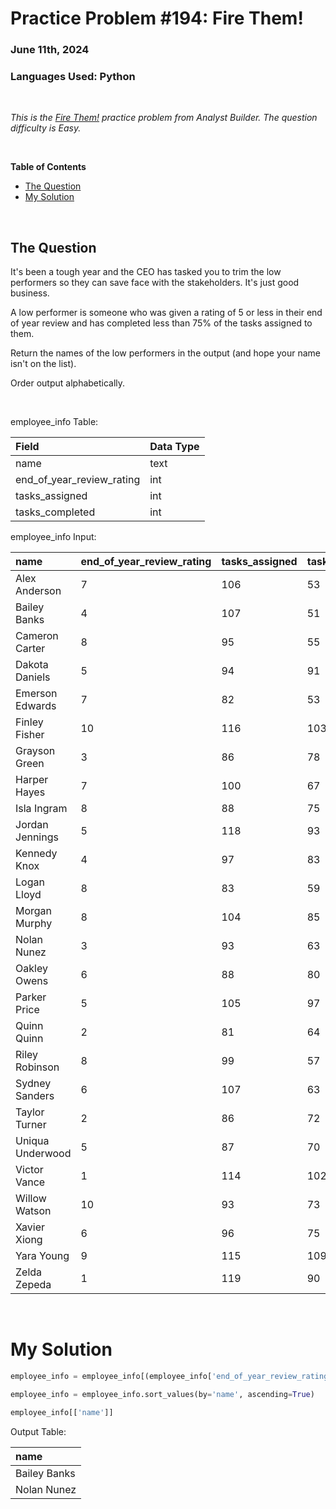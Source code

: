# **Practice Problem #194: Fire Them!**
### June 11th, 2024
### Languages Used: Python

<br>

*This is the [Fire Them!](https://www.analystbuilder.com/questions/fire-them-lPAfX) practice problem from Analyst Builder. The question difficulty is Easy.*

<br>

**Table of Contents**

-   [The Question](#the-question)
-   [My Solution](#my-solution)
  
<br>

## The Question

It's been a tough year and the CEO has tasked you to trim the low performers so they can save face with the stakeholders. It's just good business.

A low performer is someone who was given a rating of 5 or less in their end of year review and has completed less than 75% of the tasks assigned to them.

Return the names of the low performers in the output (and hope your name isn't on the list).

Order output alphabetically.

<br>

employee_info Table:

| Field                     | Data Type |
| :------------------------ | :-------- |
| name                      | text      |
| end_of_year_review_rating | int       |
| tasks_assigned            | int       |
| tasks_completed           | int       |

employee_info Input:

| name             | end_of_year_review_rating | tasks_assigned | tasks_completed |
| :--------------- | :------------------------ | :------------- | :-------------- |
| Alex Anderson    | 7                         | 106            | 53              |
| Bailey Banks     | 4                         | 107            | 51              |
| Cameron Carter   | 8                         | 95             | 55              |
| Dakota Daniels   | 5                         | 94             | 91              |
| Emerson Edwards  | 7                         | 82             | 53              |
| Finley Fisher    | 10                        | 116            | 103             |
| Grayson Green    | 3                         | 86             | 78              |
| Harper Hayes     | 7                         | 100            | 67              |
| Isla Ingram      | 8                         | 88             | 75              |
| Jordan Jennings  | 5                         | 118            | 93              |
| Kennedy Knox     | 4                         | 97             | 83              |
| Logan Lloyd      | 8                         | 83             | 59              |
| Morgan Murphy    | 8                         | 104            | 85              |
| Nolan Nunez      | 3                         | 93             | 63              |
| Oakley Owens     | 6                         | 88             | 80              |
| Parker Price     | 5                         | 105            | 97              |
| Quinn Quinn      | 2                         | 81             | 64              |
| Riley Robinson   | 8                         | 99             | 57              |
| Sydney Sanders   | 6                         | 107            | 63              |
| Taylor Turner    | 2                         | 86             | 72              |
| Uniqua Underwood | 5                         | 87             | 70              |
| Victor Vance     | 1                         | 114            | 102             |
| Willow Watson    | 10                        | 93             | 73              |
| Xavier Xiong     | 6                         | 96             | 75              |
| Yara Young       | 9                         | 115            | 109             |
| Zelda Zepeda     | 1                         | 119            | 90              |

<br>

# My Solution

``` Python
employee_info = employee_info[(employee_info['end_of_year_review_rating'] <= 5) & ((employee_info['tasks_completed']/employee_info['tasks_assigned']) < 0.75)]

employee_info = employee_info.sort_values(by='name', ascending=True)

employee_info[['name']]
```

Output Table:

| name         |
| :----------- |
| Bailey Banks |
| Nolan Nunez  |
